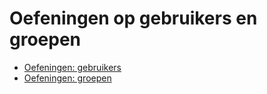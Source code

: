 # Oefeningen op gebruikers en groepen
* [Oefeningen: gebruikers](/./be-nl/09_usersandgroups/exercises/users/99_exercises.md)
* [Oefeningen: groepen](/./be-nl/09_usersandgroups/exercises/groups/99_exercises.md)
